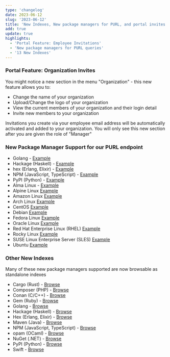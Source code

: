 ```yaml
---
type: 'changelog'
date: 2023-06-12
slug: '2023-06-12'
title: 'New Indexes, New package managers for PURL, and portal invites'
add: true
update: true
highlights:
  - 'Portal Feature: Employee Invitations'
  - 'New package managers for PURL queries'
  - '13 New Indexes'
---
```


### Portal Feature: Organization Invites
You might notice a new section in the menu "Organization" - this new feature allows you to:

* Change the name of your organization
* Upload/Change the logo of your organization
* View the current members of your organization and their login detail
* Invite new members to your organization

Invitations you create via your employee email address will be automatically activated and added to your organization.  You will only see this new section after you are given the role of "Manager"

### New Package Manager Support for our PURL endpoint

* Golang - [Example](https://api.vulncheck.com/v3/purl?purl=pkg:golang/github.com/prometheus/prometheus@v0.40.3-0.20221120230921-8b48e36933a8)
* Hackage (Haskell) - [Example](https://api.vulncheck.com/v3/purl?purl=pkg:hackage/aeson@0.3.2.8)
* hex (Erlang, Elixir) - [Example](https://api.vulncheck.com/v3/purl?purl=pkg:hex/coherence@0.1.2)
* NPM (JavaScript, TypeScript) - [Example](https://api.vulncheck.com/v3/purl?purl=pkg:npm/sysend@1.3.2)
* PyPI (Python) - [Example](https://api.vulncheck.com/v3/purl?purl=pkg:pypi/aioxmpp@0.6.0)
* Alma Linux - [Example](https://api.vulncheck.com/v3/purl?purl=pkg:rpm/alma/dovecot@2.3.16-2.el8%3Fdistro=almalinux-8)
* Alpine Linux	[Example](https://api.vulncheck.com/v3/purl?purl=pkg:apk/alpine/curl@7.54.0-r0?arch=x86	)
* Amazon Linux	[Example](https://api.vulncheck.com/v3/purl?purl=pkg:rpm/amazon/openswan@2.6.36-2.15%3Farch=x86_64%26distro=amazon-linux-1	)
* Arch Linux	[Example](https://api.vulncheck.com/v3/purl?purl=pkg:alpm/arch/linux-zen@5.9.6.zen1-1%3Farch=x86_64%26distro=arch	)
* CentOS	[Example](https://api.vulncheck.com/v3/purl?purl=pkg:rpm/centos/ipsec-tools@0.2.5-0.7?arch=i386&distro=rhel3.3	)
* Debian	[Example](https://api.vulncheck.com/v3/purl?purl=pkg:deb/debian/e2fsprogs@1.46.2-2?arch=arm64%26distro=debian-11	)
* Fedora Linux	[Example](https://api.vulncheck.com/v3/purl?purl=pkg:rpm/fedora/bsdtar@3.6.0-3.fc37%3Farch=x86_64%26distro=fedora-37	)
* Oracle Linux	[Example](https://api.vulncheck.com/v3/purl?purl=pkg:rpm/oracle/bash@3.2-33.el5.1.0.1%3Farch=x86_64%26distro=oracle-linux-5	)
* Red Hat Enterprise Linux (RHEL)	[Example](https://api.vulncheck.com/v3/purl?purl=pkg:rpm/redhat/bash-0@4.4.18-14.el8%3Farch=x86_64%26distro=redhat-enterprise-linux-8.0	)
* Rocky Linux	[Example](https://api.vulncheck.com/v3/purl?purl=pkg:rpm/rocky/libidn2@2.1.2.el8%3Farch=x86_64%26distro=rocky-8	)
* SUSE Linux Enterprise Server (SLES)	[Example](https://api.vulncheck.com/v3/purl?purl=pkg:rpm/suse/GraphicsMagick-devel@1.3.25%3Farch=x86_64%26distro=opensuse-leap-42.3	)
* Ubuntu [Example](https://api.vulncheck.com/v3/purl?purl=pkg:deb/ubuntu/vim@2:8.1.2269-1ubuntu5.12%3Fdistro=ubuntu-22.04	)


### Other New Indexes

Many of these new package managers supported are now browsable as standalone indexes

* Cargo (Rust) - [Browse](https://api.vulncheck.com/v3/index/cargo)
* Composer (PHP) - [Browse](https://api.vulncheck.com/v3/index/composer)
* Conan (C/C++) - [Browse](https://api.vulncheck.com/v3/index/conan)
* Gem (Ruby) - [Browse](https://api.vulncheck.com/v3/index/gem)
* Golang - [Browse](https://api.vulncheck.com/v3/index/golang)
* Hackage (Haskell) - [Browse](https://api.vulncheck.com/v3/index/hackage)
* Hex (Erlang, Elixir) - [Browse](https://api.vulncheck.com/v3/index/hex)
* Maven (Java) - [Browse](https://api.vulncheck.com/v3/index/maven)
* NPM (JavaScript, TypeScript) - [Browse](https://api.vulncheck.com/v3/index/npm)
* opam (OCaml) - [Browse](https://api.vulncheck.com/v3/index/opam)
* NuGet (.NET) - [Browse](https://api.vulncheck.com/v3/index/nuget)
* PyPI (Python) - [Browse](https://api.vulncheck.com/v3/index/pypi)
* Swift - [Browse](https://api.vulncheck.com/v3/index/swift)
